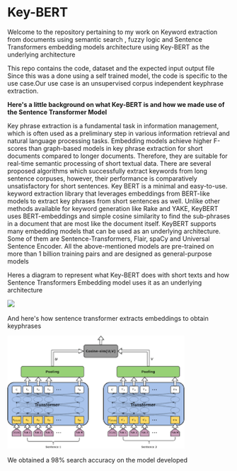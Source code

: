 # Key-BERT

Welcome to the repository pertaining to my work on Keyword extraction from documents using semantic search , fuzzy logic and Sentence Transformers embedding models architecture using Key-BERT as the underlying architecture

This repo contains the code, dataset and the expected input output file
Since this was a done using a self trained model, the code is specific to the use case.Our use case is an unsupervised corpus independent keyphrase extraction.

 **Here's a little background on what Key-BERT is and how we made use of the Sentence Transformer Model**


 Key phrase extraction is a fundamental task in information management, which is often used as a preliminary step in various information retrieval and natural language processing tasks. Embedding models achieve higher F-scores than graph-based models in key phrase extraction for short documents compared to longer documents. Therefore, they are suitable for real-time semantic processing of short textual data. 
There are several proposed algorithms which successfully extract keywords from long sentence corpuses, however, their performance is comparatively unsatisfactory for short sentences. Key BERT is a minimal and easy-to-use. keyword extraction library that leverages embeddings from BERT-like models to extract key phrases from short sentences as well. Unlike other methods available for keyword generation like Rake and YAKE, KeyBERT uses BERT-embeddings and simple cosine similarity to find the sub-phrases in a document that are most like the document itself. KeyBERT supports many embedding models that can be used as an underlying architecture. Some of them are Sentence-Transformers, Flair, spaCy and Universal Sentence Encoder. All the above-mentioned models are pre-trained on more than 1 billion training pairs and are designed as general-purpose models

Heres a diagram to represent what Key-BERT does with short texts and how Sentence Transformers Embedding model uses it as an underlying architecture

<img src="Media/Keybert.png" width=400> 

And here's how sentence transformer extracts embeddings to obtain keyphrases

<img src="Media/sentencetransformers.png" width=400> 

We obtained a 98% search accuracy on the model developed 







 




 



